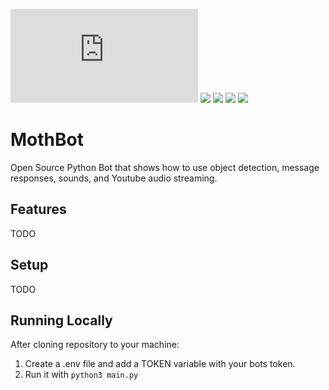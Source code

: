 ![PyPI - Python Version](https://img.shields.io/pypi/pyversions/discord.py) <a href="https://github.com/decoles/MothBot"><img src="https://img.shields.io/github/languages/code-size/decoles/MothBot"></a>   <a href="https://github.com/decoles/MothBot/commits/main"><img src="https://img.shields.io/github/last-commit/decoles/MothBot"></a>   <a href="https://github.com/decoles/MothBot/issues"><img src="https://img.shields.io/github/issues-raw/decoles/MothBot"></a>
<a href="https://github.com/decoles/MothBot/LICENSE.md"><img src="https://img.shields.io/github/license/decoles/MothBot"></a>
# MothBot
Open Source Python Bot that shows how to use object detection, message responses, sounds, and Youtube audio streaming.

## Features
TODO

## Setup
TODO 

## Running Locally
After cloning repository to your machine:
1. Create a .env file and add a TOKEN variable with your bots token.
2. Run it with ```python3 main.py```
